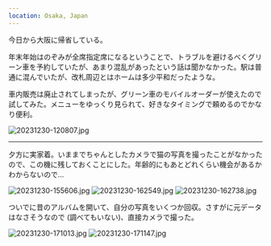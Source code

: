 ```yaml
---
location: Osaka, Japan
---
```


今日から大阪に帰省している。

年末年始はのぞみが全席指定席になるということで、トラブルを避けるべくグリーン車を予約していたが、あまり混乱があったという話は聞かなかった。駅は普通に混んでいたが、改札周辺とはホームは多少平和だったような。

車内販売は廃止されてしまったが、グリーン車のモバイルオーダーが使えたので試してみた。メニューをゆっくり見られて、好きなタイミングで頼めるのでかなり便利。

![20231230-120807.jpg](https://ceshmina-photos.s3.ap-northeast-1.amazonaws.com/medium/202312/20231230-120807.jpg)

---

夕方に実家着。いままでちゃんとしたカメラで猫の写真を撮ったことがなかったので、この機に残しておくことにした。年齢的にもあとどれくらい機会があるかわからないので...

![20231230-155606.jpg](https://ceshmina-photos.s3.ap-northeast-1.amazonaws.com/medium/202312/20231230-155606.jpg)
![20231230-162549.jpg](https://ceshmina-photos.s3.ap-northeast-1.amazonaws.com/medium/202312/20231230-162549.jpg)
![20231230-162738.jpg](https://ceshmina-photos.s3.ap-northeast-1.amazonaws.com/medium/202312/20231230-162738.jpg)

ついでに昔のアルバムを開いて、自分の写真をいくつか回収。さすがに元データはなさそうなので (調べてもいない)、直接カメラで撮った。

![20231230-171013.jpg](https://ceshmina-photos.s3.ap-northeast-1.amazonaws.com/medium/202312/20231230-171013.jpg)
![20231230-171147.jpg](https://ceshmina-photos.s3.ap-northeast-1.amazonaws.com/medium/202312/20231230-171147.jpg)
